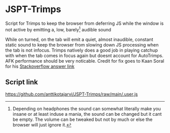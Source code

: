 # JSPT-Trimps
Script for Trimps to keep the browser from deferring JS while the window is not active by emitting a, low, barely[^1] audible sound

While on turned, on the tab will emit a quiet, almost inaudible, constant static sound to keep the browser from slowing down JS processing when the tab is not infocus.
Trimps natively does a good job in playing catchup with when the tab comes in focus again but doesnt account for AutoTrimps. AFK performance should be very noticable.
Credit for fix goes to Kaan Soral for his [Stackoverflow answer link](https://stackoverflow.com/questions/6032429/chrome-timeouts-interval-suspended-in-background-tabs/51191818#51191818)

## Script link
https://github.com/anttikotajarvi/JSPT-Trimps/raw/main/.user.js


[^1]: Depending on headphones the sound can somewhat literally make you insane or at least induse a mania, the sound can be changed but it cant be empty.  The volume can be tweaked but not by much or else the browser will just ignore it.
